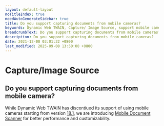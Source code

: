 ```yaml
---
layout: default-layout
noTitleIndex: true
needAutoGenerateSidebar: true
title: Do you support capturing documents from mobile cameras?
keywords: Dynamic Web TWAIN, Capture/ Image Source, support mobile camera
breadcrumbText: Do you support capturing documents from mobile cameras?
description: Do you support capturing documents from mobile cameras?
date: 2021-12-08 03:01:32 +0800
last_modified: 2025-09-08 13:50:00 +0800
---
```


# Capture/Image Source

## Do you support capturing documents from mobile camera?

While Dynamic Web TWAIN has discontiued its support of using mobile cameras starting from version [18.1](/_articles/info/schedule/stable.html#181-01122023), we are introducing [Mobile Document Scanner](https://www.dynamsoft.com/use-cases/mobile-document-scanner/) for better performance and customizability.
